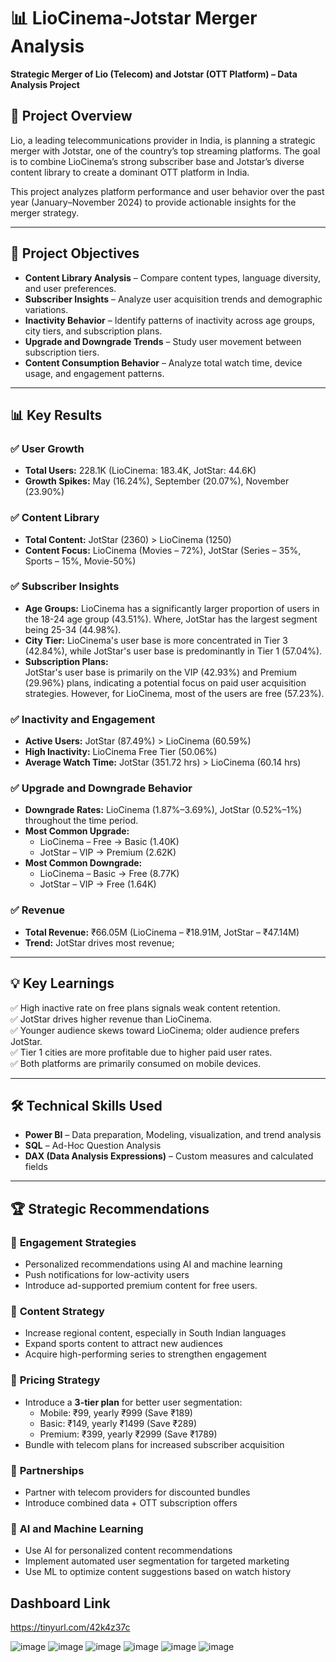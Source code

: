 # 📊 LioCinema-Jotstar Merger Analysis  
**Strategic Merger of Lio (Telecom) and Jotstar (OTT Platform) – Data Analysis Project**  

## 🚀 Project Overview  
Lio, a leading telecommunications provider in India, is planning a strategic merger with Jotstar, one of the country’s top streaming platforms. The goal is to combine LioCinema’s strong subscriber base and Jotstar’s diverse content library to create a dominant OTT platform in India.  

This project analyzes platform performance and user behavior over the past year (January–November 2024) to provide actionable insights for the merger strategy.  

---

## 🎯 Project Objectives  
- **Content Library Analysis** – Compare content types, language diversity, and user preferences.  
- **Subscriber Insights** – Analyze user acquisition trends and demographic variations.  
- **Inactivity Behavior** – Identify patterns of inactivity across age groups, city tiers, and subscription plans.  
- **Upgrade and Downgrade Trends** – Study user movement between subscription tiers.  
- **Content Consumption Behavior** – Analyze total watch time, device usage, and engagement patterns.  

---

## 📊 Key Results  
### ✅ **User Growth**  
- **Total Users:** 228.1K (LioCinema: 183.4K, JotStar: 44.6K)  
- **Growth Spikes:** May (16.24%), September (20.07%), November (23.90%)  

### ✅ **Content Library**  
- **Total Content:** JotStar (2360) > LioCinema (1250)  
- **Content Focus:** LioCinema (Movies – 72%), JotStar (Series – 35%, Sports – 15%, Movie-50%)  

### ✅ **Subscriber Insights**  
- **Age Groups:** LioCinema has a significantly larger proportion of users in the 18-24 age group (43.51%). Where, JotStar has the largest segment being 25-34 (44.98%).
- **City Tier:** LioCinema's user base is more concentrated in Tier 3 (42.84%), while JotStar's user base is predominantly in Tier 1 (57.04%).
- **Subscription Plans:**  
JotStar's user base is primarily on the VIP (42.93%) and Premium (29.96%) plans, indicating a potential focus on paid user acquisition strategies. However, for LioCinema, most of the users are free (57.23%).
 
### ✅ **Inactivity and Engagement**  
- **Active Users:** JotStar (87.49%) > LioCinema (60.59%)  
- **High Inactivity:** LioCinema Free Tier (50.06%)  
- **Average Watch Time:** JotStar (351.72 hrs) > LioCinema (60.14 hrs)  

### ✅ **Upgrade and Downgrade Behavior**  
- **Downgrade Rates:** LioCinema (1.87%–3.69%), JotStar (0.52%–1%) throughout the time period.
- **Most Common Upgrade:**  
   - LioCinema – Free → Basic (1.40K)  
   - JotStar – VIP → Premium (2.62K)
 - **Most Common Downgrade:**  
   - LioCinema – Basic → Free (8.77K)  
   - JotStar – VIP → Free (1.64K)

### ✅ **Revenue**  
- **Total Revenue:** ₹66.05M (LioCinema – ₹18.91M, JotStar – ₹47.14M)  
- **Trend:** JotStar drives most revenue;

---

## 💡 Key Learnings  
✅ High inactive rate on free plans signals weak content retention.  
✅ JotStar drives higher revenue than LioCinema.  
✅ Younger audience skews toward LioCinema; older audience prefers JotStar.  
✅ Tier 1 cities are more profitable due to higher paid user rates.  
✅ Both platforms are primarily consumed on mobile devices.


---

## 🛠️ Technical Skills Used  
- **Power BI** – Data preparation, Modeling, visualization, and trend analysis  
- **SQL** – Ad-Hoc Question Analysis
- **DAX (Data Analysis Expressions)** – Custom measures and calculated fields  

---

## 🏆 Strategic Recommendations  
### 🔹 **Engagement Strategies**  
- Personalized recommendations using AI and machine learning  
- Push notifications for low-activity users  
- Introduce ad-supported premium content for free users.
  

### 🔹 **Content Strategy**  
- Increase regional content, especially in South Indian languages  
- Expand sports content to attract new audiences  
- Acquire high-performing series to strengthen engagement  

### 🔹 **Pricing Strategy**  
- Introduce a **3-tier plan** for better user segmentation:  
   - Mobile: ₹99, yearly ₹999 (Save ₹189)
   - Basic: ₹149, yearly ₹1499 (Save ₹289)
   - Premium: ₹399, yearly ₹2999 (Save ₹1789)
- Bundle with telecom plans for increased subscriber acquisition  

### 🔹 **Partnerships**  
- Partner with telecom providers for discounted bundles  
- Introduce combined data + OTT subscription offers  

### 🔹 **AI and Machine Learning**  
- Use AI for personalized content recommendations  
- Implement automated user segmentation for targeted marketing  
- Use ML to optimize content suggestions based on watch history  

##  Dashboard Link  
https://tinyurl.com/42k4z37c


![image](https://github.com/user-attachments/assets/57f3534d-8b3a-4d22-bd92-cdf01b7f992c)
![image](https://github.com/user-attachments/assets/dcafeacc-28a1-4d7e-af2d-cb2b6df18b9c)
![image](https://github.com/user-attachments/assets/4dcc312a-5964-418f-bcc6-3fd8d5471306)
![image](https://github.com/user-attachments/assets/ff54a3af-19fc-4610-a653-d30e924a5fc5)
![image](https://github.com/user-attachments/assets/106d2f7f-fc16-410f-af19-70ecac05b2d4)
![image](https://github.com/user-attachments/assets/389e4e83-6db5-4fbc-b8b6-35ad4c269b62)





